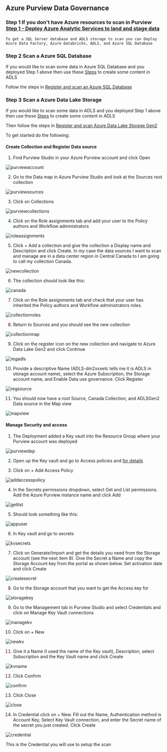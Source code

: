 ## Azure Purview Data Governance

### Step 1 If you don't have Azure resources to scan in Purview [Step 1 - Deploy Azure Analytic Services to land and stage data](https://github.com/DataSnowman/MyDataMesh#deploy-azure-data-factory-azure-databricks-adls-and-azure-sql-database)

`To get a SQL Server database and ADLS storage to scan you can Deploy Azure Data Factory, Azure Databricks, ADLS, and Azure SQL Database`

### Step 2 Scan a Azure SQL Database

If you would like to scan some data in Azure SQL Database and you deployed Step 1 above then use these [Steps](https://github.com/DataSnowman/MyDataMesh/tree/main/usecases/landstage/steps/usecasesteps.md) to create some content in ADLS

Follow the steps in [Register and scan an Azure SQL Database](https://docs.microsoft.com/en-us/azure/purview/register-scan-azure-sql-database)

### Step 3 Scan a Azure Data Lake Storage

If you would like to scan some data in ADLS and you deployed Step 1 above then use these [Steps](https://github.com/DataSnowman/MyDataMesh/tree/main/usecases/landstage/steps/usecasesteps.md) to create some content in ADLS

Then follow the steps in [Register and scan Azure Data Lake Storage Gen2](https://docs.microsoft.com/en-us/azure/purview/register-scan-adls-gen2)

To get started do the following:

#### Create Collection and Register Data source

1. Find Purview Studio in your Azure Purview account and click Open

![purviewaccount](https://raw.githubusercontent.com/DataSnowman/MyDataMesh/main/images/purviewaccount.png)

2. Go to the Data map in Azure Purview Studio and look at the Sources root collection

![purviewsources](https://raw.githubusercontent.com/DataSnowman/MyDataMesh/main/images/purviewsources.png)

3. Click on Collections

![purviewcollections](https://raw.githubusercontent.com/DataSnowman/MyDataMesh/main/images/purviewcollections.png)

4. Click on the Role assignments tab and add your user to the Policy authors and Workflow administrators

![roleassignments](https://raw.githubusercontent.com/DataSnowman/MyDataMesh/main/images/roleassignments.png)

5. Click + Add a collection and give the collection a Display name and Description and click Create.  In my case the data sources I want to scan and manage are in a data center region in Central Canada to I am going to call my collection Canada.

![newcollection](https://raw.githubusercontent.com/DataSnowman/MyDataMesh/main/images/newcollection.png)

6. The collection should look like this:

![canada](https://raw.githubusercontent.com/DataSnowman/MyDataMesh/main/images/canada.png)

7. Click on the Role assignments tab and check that your user has inherited the Policy authors and Workflow administrators roles.

![collectionroles](https://raw.githubusercontent.com/DataSnowman/MyDataMesh/main/images/collectionroles.png)

8. Return to Sources and you should see the new collection

![collectionmap](https://raw.githubusercontent.com/DataSnowman/MyDataMesh/main/images/collectionmap.png)

9. Click on the register icon on the new collection and navigate to Azure Data Lake Gen2 and click Continue

![regadls](https://raw.githubusercontent.com/DataSnowman/MyDataMesh/main/images/regadls.png)

10. Provide a descriptive Name (ADLS-dm2xxxetc tells me it is ADLS in storage account name), select the Azure Subscription, the Storage account name, and Enable Data use governance.  Click Register

![regsource](https://raw.githubusercontent.com/DataSnowman/MyDataMesh/main/images/regsource.png)

11. You should now have a root Source, Canada Collection, and ADLSGen2 Data source in the Map view

![mapview](https://raw.githubusercontent.com/DataSnowman/MyDataMesh/main/images/mapview.png)

#### Manage Security and access

1. The Deployment added a Key vault into the Resource Group where your Purview account was deployed

![purviewdep](https://raw.githubusercontent.com/DataSnowman/MyDataMesh/main/images/purviewdep.png)

2. Open up the Key vault and go to Access policies and [for details](https://docs.microsoft.com/en-us/azure/purview/manage-credentials#option-1---assign-access-using-key-vault-access-policy)

3. Click on + Add Access Policy

![addaccesspolicy](https://raw.githubusercontent.com/DataSnowman/MyDataMesh/main/images/addaccesspolicy.png)

4. In the Secrets permissions dropdown, select Get and List permissions.  Add the Azure Purview instance name and click Add
  
![getlist](https://raw.githubusercontent.com/DataSnowman/MyDataMesh/main/images/getlist.png)

5. Should look something like this:

![appuser](https://raw.githubusercontent.com/DataSnowman/MyDataMesh/main/images/appuser.png)

6. In Key vault and go to secrets

![kvsecrets](https://raw.githubusercontent.com/DataSnowman/MyDataMesh/main/images/kvsecrets.png)

7. Click on Generate/Import and get the details you need from the Storage account (see the next item 8).  Give the Secret a Name and copy the Storage Account key from the portal as shown below.  Set activation date and click Create

![createsecret](https://raw.githubusercontent.com/DataSnowman/MyDataMesh/main/images/createsecret.png)

8. Go to the Storage account that you want to get the Access key for

![storagekey](https://raw.githubusercontent.com/DataSnowman/MyDataMesh/main/images/storagekey.png)

9. Go to the Management tab in Purview Studio and select Credentials and click on Manage Key Vault connections

![managekv](https://raw.githubusercontent.com/DataSnowman/MyDataMesh/main/images/managekv.png)

10. Click on + New

![newkv](https://raw.githubusercontent.com/DataSnowman/MyDataMesh/main/images/newkv.png)

11. Give it a Name (I used the name of the Key vault), Description, select Subscription and the Key Vault name and click Create

![kvname](https://raw.githubusercontent.com/DataSnowman/MyDataMesh/main/images/kvname.png)

12. Click Confirm

![confirm](https://raw.githubusercontent.com/DataSnowman/MyDataMesh/main/images/confirm.png)

13. Click Close

![close](https://raw.githubusercontent.com/DataSnowman/MyDataMesh/main/images/close.png)

14. In Credential click on + New.  Fill out the Name, Authentication method is Account Key, Select Key Vault connection, and enter the Secret name of the secret you just created.  Click Create

![credential](https://raw.githubusercontent.com/DataSnowman/MyDataMesh/main/images/credential.png)

This is the Credential you will use to setup the scan